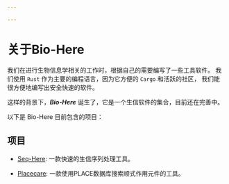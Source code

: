 ```yaml
---

---
```


# 关于Bio-Here

我们在进行生物信息学相关的工作时，根据自己的需要编写了一些工具软件。
我们使用 `Rust` 作为主要的编程语言，因为它方便的 `Cargo` 和活跃的社区，
我们能很方便地编写出安全快速的软件。

这样的背景下，***Bio-Here*** 诞生了，它是一个生信软件的集合，目前还在完善中。

以下是 Bio-Here 目前包含的项目：

## 项目

- [Seq-Here](../zh/project/seq-here.md): 一款快速的生信序列处理工具。

- [Placecare](../zh/project/placecare.md): 一款使用PLACE数据库搜索顺式作用元件的工具。